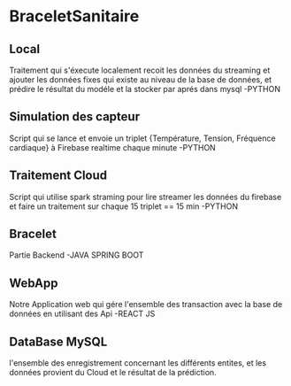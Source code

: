 # BraceletSanitaire
## Local 
Traitement qui s'éxecute localement recoit les données du streaming et ajouter les données fixes qui existe au niveau de la base de données, et prédire le résultat du modéle et la stocker par aprés dans mysql -PYTHON 
## Simulation des capteur
Script qui se lance et envoie un triplet {Température, Tension, Fréquence cardiaque} à Firebase realtime chaque minute -PYTHON
## Traitement Cloud
Script qui utilise spark straming pour lire streamer les données du firebase et faire un traitement sur chaque 15 triplet == 15 min -PYTHON
## Bracelet 
Partie Backend -JAVA SPRING BOOT 
## WebApp 
Notre Application web qui gére l'ensemble des transaction avec la base de données en utilisant des Api -REACT JS
## DataBase MySQL
l'ensemble des enregistrement concernant les différents entites, et les données provient du Cloud et le résultat de la prédiction.

